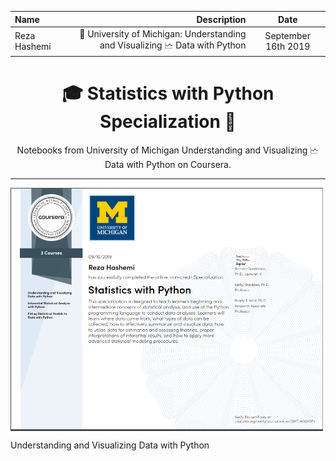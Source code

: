 | Name | Description | Date 
| :- |-------------: | :-:
|Reza Hashemi| 🏫 University of Michigan: Understanding and Visualizing 🗠 Data with Python    | September 16th 2019 |

<h1 align="center">🎓 Statistics with Python Specialization 🤖</h1>
<p align="center">
Notebooks from University of Michigan Understanding and Visualizing 🗠 Data with Python on Coursera.
</p>

--- 

<a href="https://www.coursera.org/account/accomplishments/certificate/PZPRJUEWXRGG">
    <img src="UofM_Statistics_with_Python.PNG" width="500" align="center">
</a>

Understanding and Visualizing Data with Python
